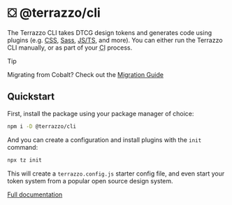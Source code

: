 # ⛋ @terrazzo/cli

The Terrazzo CLI takes DTCG design tokens and generates code using plugins (e.g. [CSS](../plugin-css/), [Sass](../plugin-sass/), [JS/TS](../plugin-js/), and more). You can either run the Terrazzo CLI manually, or as part of your <abbr title="Continuous Integration">CI</abbr> process.

> [!TIP]
> Migrating from Cobalt? Check out the [Migration Guide](/docs/cli/migrating)

## Quickstart

First, install the package using your package manager of choice:

```sh
npm i -D @terrazzo/cli
```

And you can create a configuration and install plugins with the `init` command:

```sh
npx tz init
```

This will create a `terrazzo.config.js` starter config file, and even start your token system from a popular open source design system.

[Full documentation](https://terrazzo.app/docs/cli)
